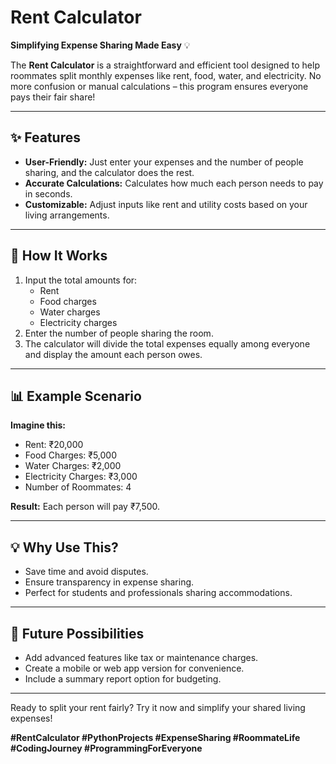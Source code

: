 # Rent Calculator  

**Simplifying Expense Sharing Made Easy** 💡  

The **Rent Calculator** is a straightforward and efficient tool designed to help roommates split monthly expenses like rent, food, water, and electricity. No more confusion or manual calculations – this program ensures everyone pays their fair share!  

---

## ✨ **Features**  
- **User-Friendly:** Just enter your expenses and the number of people sharing, and the calculator does the rest.  
- **Accurate Calculations:** Calculates how much each person needs to pay in seconds.  
- **Customizable:** Adjust inputs like rent and utility costs based on your living arrangements.  

---

## 🚀 **How It Works**  
1. Input the total amounts for:  
   - Rent  
   - Food charges  
   - Water charges  
   - Electricity charges  
2. Enter the number of people sharing the room.  
3. The calculator will divide the total expenses equally among everyone and display the amount each person owes.  

---

## 📊 **Example Scenario**  
**Imagine this:**  
- Rent: ₹20,000  
- Food Charges: ₹5,000  
- Water Charges: ₹2,000  
- Electricity Charges: ₹3,000  
- Number of Roommates: 4  

**Result:** Each person will pay ₹7,500.  

---

## 💡 **Why Use This?**  
- Save time and avoid disputes.  
- Ensure transparency in expense sharing.  
- Perfect for students and professionals sharing accommodations.  

---

## 🎯 **Future Possibilities**  
- Add advanced features like tax or maintenance charges.  
- Create a mobile or web app version for convenience.  
- Include a summary report option for budgeting.  

---

Ready to split your rent fairly? Try it now and simplify your shared living expenses!  

**#RentCalculator #PythonProjects #ExpenseSharing #RoommateLife #CodingJourney #ProgrammingForEveryone**  
